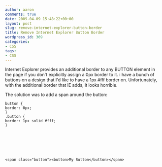 ```yaml
---
author: aaron
comments: true
date: 2009-04-09 15:48:22+00:00
layout: post
slug: remove-internet-explorer-button-border
title: Remove Internet Explorer Button Border
wordpress_id: 369
categories:
- CSS
tags:
- CSS
---
```


Internet Explorer provides an additional border to any BUTTON element in the page if you don't explicitly assign a 0px border to it.  i have a bunch of buttons on a design that I'd like to have a 1px #fff border on.  Unfortunately, with the additional border that IE adds, it looks horrible.

The solution was to add a span around the button:

    
    
    button {
    border: 0px;
    }
    .button {
    border: 1px solid #fff;
    }
    




    
    
    <span class="button"><button>My Button</button></span>
    
